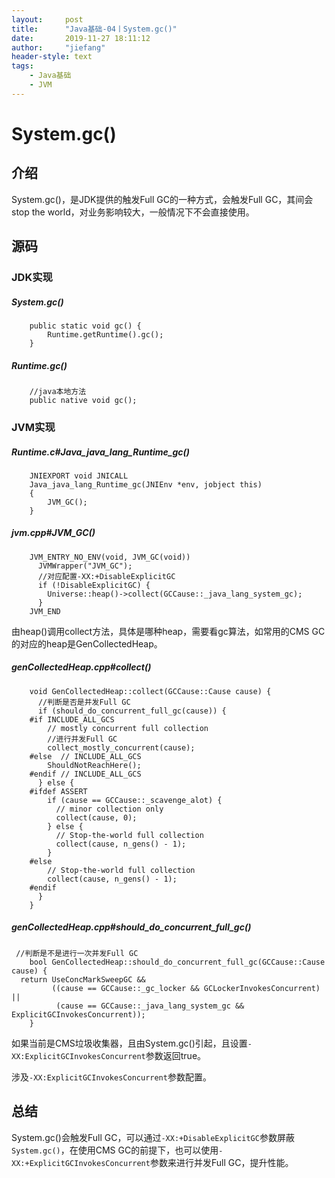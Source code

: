 ```yaml
---
layout:     post
title:      "Java基础-04丨System.gc()"
date:       2019-11-27 18:11:12
author:     "jiefang"
header-style: text
tags:
    - Java基础
    - JVM
---
```

# System.gc()
## 介绍
System.gc()，是JDK提供的触发Full GC的一种方式，会触发Full GC，其间会stop the world，对业务影响较大，一般情况下不会直接使用。
## 源码

### JDK实现
##### System.gc()
```
    public static void gc() {
        Runtime.getRuntime().gc();
    }
```
##### Runtime.gc()
```
    //java本地方法
    public native void gc();
```

### JVM实现

##### Runtime.c#Java_java_lang_Runtime_gc()
```
    JNIEXPORT void JNICALL
    Java_java_lang_Runtime_gc(JNIEnv *env, jobject this)
    {
        JVM_GC();
    }
```
##### jvm.cpp#JVM_GC()
```
    JVM_ENTRY_NO_ENV(void, JVM_GC(void))
      JVMWrapper("JVM_GC");
      //对应配置-XX:+DisableExplicitGC
      if (!DisableExplicitGC) {
        Universe::heap()->collect(GCCause::_java_lang_system_gc);
      }
    JVM_END
```
由heap()调用collect方法，具体是哪种heap，需要看gc算法，如常用的CMS GC的对应的heap是GenCollectedHeap。

##### genCollectedHeap.cpp#collect()
```
    void GenCollectedHeap::collect(GCCause::Cause cause) {
      //判断是否是并发Full GC
      if (should_do_concurrent_full_gc(cause)) {
    #if INCLUDE_ALL_GCS
        // mostly concurrent full collection
        //进行并发Full GC
        collect_mostly_concurrent(cause);
    #else  // INCLUDE_ALL_GCS
        ShouldNotReachHere();
    #endif // INCLUDE_ALL_GCS
      } else {
    #ifdef ASSERT
        if (cause == GCCause::_scavenge_alot) {
          // minor collection only
          collect(cause, 0);
        } else {
          // Stop-the-world full collection
          collect(cause, n_gens() - 1);
        }
    #else
        // Stop-the-world full collection
        collect(cause, n_gens() - 1);
    #endif
      }
    }
```
##### genCollectedHeap.cpp#should_do_concurrent_full_gc()
```
 //判断是不是进行一次并发Full GC
    bool GenCollectedHeap::should_do_concurrent_full_gc(GCCause::Cause cause) {
  return UseConcMarkSweepGC &&
         ((cause == GCCause::_gc_locker && GCLockerInvokesConcurrent) ||
          (cause == GCCause::_java_lang_system_gc && ExplicitGCInvokesConcurrent));
    }
```
如果当前是CMS垃圾收集器，且由System.gc()引起，且设置`-XX:ExplicitGCInvokesConcurrent`参数返回true。

涉及`-XX:ExplicitGCInvokesConcurrent`参数配置。

## 总结
System.gc()会触发Full GC，可以通过`-XX:+DisableExplicitGC`参数屏蔽`System.gc()`，在使用CMS GC的前提下，也可以使用`-XX:+ExplicitGCInvokesConcurrent`参数来进行并发Full GC，提升性能。